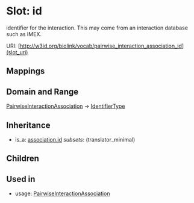 # Slot: id


identifier for the interaction. This may come from an interaction database such as IMEX.

URI: [http://w3id.org/biolink/vocab/pairwise_interaction_association_id](slot_uri)
## Mappings

## Domain and Range

[PairwiseInteractionAssociation](PairwiseInteractionAssociation.md) -> [IdentifierType](IdentifierType.md)
## Inheritance

 *  is_a: [association.id](association_id.md) *subsets*: (translator_minimal)
## Children

## Used in

 *  usage: [PairwiseInteractionAssociation](PairwiseInteractionAssociation.md)
